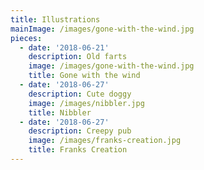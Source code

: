 ```yaml
---
title: Illustrations
mainImage: /images/gone-with-the-wind.jpg
pieces:
  - date: '2018-06-21'
    description: Old farts
    image: /images/gone-with-the-wind.jpg
    title: Gone with the wind
  - date: '2018-06-27'
    description: Cute doggy
    image: /images/nibbler.jpg
    title: Nibbler
  - date: '2018-06-27'
    description: Creepy pub
    image: /images/franks-creation.jpg
    title: Franks Creation
---
```


